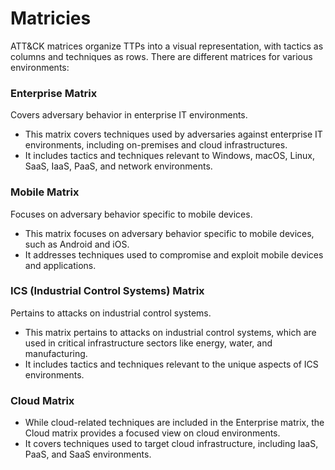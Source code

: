 # Matricies
ATT&CK matrices organize TTPs into a visual representation, with tactics as columns and techniques as rows. There are different matrices for various environments:

### Enterprise Matrix
Covers adversary behavior in enterprise IT environments.
- This matrix covers techniques used by adversaries against enterprise IT environments, including on-premises and cloud infrastructures.
- It includes tactics and techniques relevant to Windows, macOS, Linux, SaaS, IaaS, PaaS, and network environments.

### Mobile Matrix 
Focuses on adversary behavior specific to mobile devices.
- This matrix focuses on adversary behavior specific to mobile devices, such as Android and iOS.
- It addresses techniques used to compromise and exploit mobile devices and applications.
### ICS (Industrial Control Systems) Matrix
Pertains to attacks on industrial control systems.
- This matrix pertains to attacks on industrial control systems, which are used in critical infrastructure sectors like energy, water, and manufacturing.
- It includes tactics and techniques relevant to the unique aspects of ICS environments.
### Cloud Matrix 
- While cloud-related techniques are included in the Enterprise matrix, the Cloud matrix provides a focused view on cloud environments.
- It covers techniques used to target cloud infrastructure, including IaaS, PaaS, and SaaS environments.